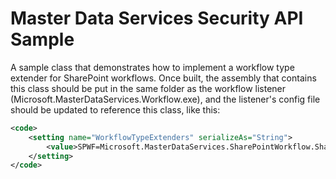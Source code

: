 # Master Data Services Security API Sample

A sample class that demonstrates how to implement a workflow type extender for SharePoint workflows. Once built, the assembly that contains this class should be put in the same folder as the workflow listener (Microsoft.MasterDataServices.Workflow.exe), and the
listener's config file should be updated to reference this class, like this:

```XML
<code>
    <setting name="WorkflowTypeExtenders" serializeAs="String">
        <value>SPWF=Microsoft.MasterDataServices.SharePointWorkflow.SharePointWorkflowExtender, Microsoft.MasterDataServices.SharePointWorkflow, Version=1.0.0.0</value>
    </setting>
</code>
```